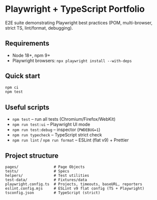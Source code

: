 # Playwright + TypeScript Portfolio

E2E suite demonstrating Playwright best practices (POM, multi-browser, strict TS, lint/format, debugging).

## Requirements

- Node 18+, npm 9+
- Playwright browsers: `npx playwright install --with-deps`

## Quick start

```bash
npm ci
npm test
```

## Useful scripts

- `npm test` – run all tests (Chromium/Firefox/WebKit)
- `npm run test:ui` – Playwright UI mode
- `npm run test:debug` – inspector (`PWDEBUG=1`)
- `npm run typecheck` – TypeScript strict check
- `npm run lint` / `npm run format` – ESLint (flat v9) + Prettier

## Project structure

```
pages/                # Page Objects
tests/                # Specs
helpers/              # Test utilities
test-data/            # Fixtures/data
playwright.config.ts  # Projects, timeouts, baseURL, reporters
eslint.config.mjs     # ESLint v9 flat config (TS + Playwright)
tsconfig.json         # TypeScript (strict)
```
